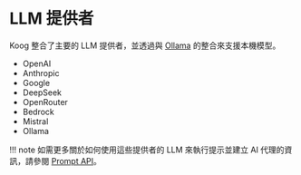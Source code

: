 # LLM 提供者

Koog 整合了主要的 LLM 提供者，並透過與 [Ollama](https://ollama.com/) 的整合來支援本機模型。

- OpenAI
- Anthropic
- Google
- DeepSeek
- OpenRouter
- Bedrock
- Mistral
- Ollama

!!! note
    如需更多關於如何使用這些提供者的 LLM 來執行提示並建立 AI 代理的資訊，請參閱 [Prompt API](prompt-api.md#choosing-between-llm-clients-and-prompt-executors)。